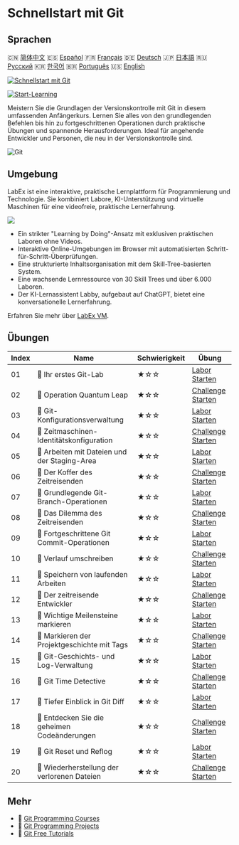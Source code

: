 # Schnellstart mit Git

## Sprachen

🇨🇳 [简体中文](README_zh.md) 🇪🇸 [Español](README_es.md) 🇫🇷 [Français](README_fr.md) 🇩🇪 [Deutsch](README_de.md) 🇯🇵 [日本語](README_ja.md) 🇷🇺 [Русский](README_ru.md) 🇰🇷 [한국어](README_ko.md) 🇧🇷 [Português](README_pt.md) 🇺🇸 [English](README.md) 

[![Schnellstart mit Git](https://cover-creator.labex.io/quick-start-with-git.png?lang=de)](https://labex.io/de/courses/quick-start-with-git)

[![Start-Learning](https://img.shields.io/badge/Start-Learning-whitesmoke?style=for-the-badge)](https://labex.io/de/courses/quick-start-with-git)

Meistern Sie die Grundlagen der Versionskontrolle mit Git in diesem umfassenden Anfängerkurs. Lernen Sie alles von den grundlegenden Befehlen bis hin zu fortgeschrittenen Operationen durch praktische Übungen und spannende Herausforderungen. Ideal für angehende Entwickler und Personen, die neu in der Versionskontrolle sind.

![Git](https://img.shields.io/badge/Git-whitesmoke?style=for-the-badge&logo=git)


## Umgebung

LabEx ist eine interaktive, praktische Lernplattform für Programmierung und Technologie. Sie kombiniert Labore, KI-Unterstützung und virtuelle Maschinen für eine videofreie, praktische Lernerfahrung.

![](https://tutorial-screenshot.getvm.io/images/vm-1725247253.png)

- Ein strikter "Learning by Doing"-Ansatz mit exklusiven praktischen Laboren ohne Videos.
- Interaktive Online-Umgebungen im Browser mit automatisierten Schritt-für-Schritt-Überprüfungen.
- Eine strukturierte Inhaltsorganisation mit dem Skill-Tree-basierten System.
- Eine wachsende Lernressource von 30 Skill Trees und über 6.000 Laboren.
- Der KI-Lernassistent Labby, aufgebaut auf ChatGPT, bietet eine konversationelle Lernerfahrung.

Erfahren Sie mehr über [LabEx VM](https://support.labex.io/using-labex/virtual-machine).

## Übungen

|   Index | Name                                         | Schwierigkeit   | Übung                                                                                                                        |
|---------|----------------------------------------------|-----------------|------------------------------------------------------------------------------------------------------------------------------|
|      01 | 📖 Ihr erstes Git-Lab                        | ★☆☆             | <a target='_blank' href='https://labex.io/de/tutorials/git-your-first-git-lab-92739'>Labor Starten</a>                       |
|      02 | 🎯 Operation Quantum Leap                    | ★☆☆             | <a target='_blank' href='https://labex.io/de/tutorials/git-operation-quantum-leap-387717'>Challenge Starten</a>              |
|      03 | 📖 Git-Konfigurationsverwaltung              | ★☆☆             | <a target='_blank' href='https://labex.io/de/tutorials/git-git-config-management-385164'>Labor Starten</a>                   |
|      04 | 🎯 Zeitmaschinen-Identitätskonfiguration     | ★☆☆             | <a target='_blank' href='https://labex.io/de/tutorials/git-time-machine-identity-configuration-387720'>Challenge Starten</a> |
|      05 | 📖 Arbeiten mit Dateien und der Staging-Area | ★☆☆             | <a target='_blank' href='https://labex.io/de/tutorials/git-working-with-files-and-staging-area-387457'>Labor Starten</a>     |
|      06 | 🎯 Der Koffer des Zeitreisenden              | ★☆☆             | <a target='_blank' href='https://labex.io/de/tutorials/git-the-time-traveler-s-suitcase-387725'>Challenge Starten</a>        |
|      07 | 📖 Grundlegende Git-Branch-Operationen       | ★☆☆             | <a target='_blank' href='https://labex.io/de/tutorials/git-git-branch-basic-operations-385163'>Labor Starten</a>             |
|      08 | 🎯 Das Dilemma des Zeitreisenden             | ★☆☆             | <a target='_blank' href='https://labex.io/de/tutorials/git-the-time-traveler-s-dilemma-387733'>Challenge Starten</a>         |
|      09 | 📖 Fortgeschrittene Git Commit-Operationen   | ★☆☆             | <a target='_blank' href='https://labex.io/de/tutorials/git-advanced-git-commit-operations-387471'>Labor Starten</a>          |
|      10 | 🎯 Verlauf umschreiben                       | ★☆☆             | <a target='_blank' href='https://labex.io/de/tutorials/git-rewriting-history-387746'>Challenge Starten</a>                   |
|      11 | 📖 Speichern von laufenden Arbeiten          | ★☆☆             | <a target='_blank' href='https://labex.io/de/tutorials/git-saving-work-in-progress-387492'>Labor Starten</a>                 |
|      12 | 🎯 Der zeitreisende Entwickler               | ★☆☆             | <a target='_blank' href='https://labex.io/de/tutorials/git-the-time-traveling-developer-387759'>Challenge Starten</a>        |
|      13 | 📖 Wichtige Meilensteine markieren           | ★☆☆             | <a target='_blank' href='https://labex.io/de/tutorials/git-marking-important-milestones-387493'>Labor Starten</a>            |
|      14 | 🎯 Markieren der Projektgeschichte mit Tags  | ★☆☆             | <a target='_blank' href='https://labex.io/de/tutorials/git-tagging-your-project-s-history-387763'>Challenge Starten</a>      |
|      15 | 📖 Git-Geschichts- und Log-Verwaltung        | ★☆☆             | <a target='_blank' href='https://labex.io/de/tutorials/git-git-history-and-log-management-387490'>Labor Starten</a>          |
|      16 | 🎯 Git Time Detective                        | ★☆☆             | <a target='_blank' href='https://labex.io/de/tutorials/git-git-time-detective-387782'>Challenge Starten</a>                  |
|      17 | 📖 Tiefer Einblick in Git Diff               | ★☆☆             | <a target='_blank' href='https://labex.io/de/tutorials/git-git-diff-deep-dive-387489'>Labor Starten</a>                      |
|      18 | 🎯 Entdecken Sie die geheimen Codeänderungen | ★☆☆             | <a target='_blank' href='https://labex.io/de/tutorials/uncover-the-secret-code-changes-387768'>Challenge Starten</a>         |
|      19 | 📖 Git Reset und Reflog                      | ★☆☆             | <a target='_blank' href='https://labex.io/de/tutorials/git-git-reset-and-reflog-387491'>Labor Starten</a>                    |
|      20 | 🎯 Wiederherstellung der verlorenen Dateien  | ★☆☆             | <a target='_blank' href='https://labex.io/de/tutorials/git-recover-the-lost-files-387781'>Challenge Starten</a>              |

## Mehr

- 🔗 [Git Programming Courses](https://github.com/labex-labs/awesome-programming-courses)
- 🔗 [Git Programming Projects](https://github.com/labex-labs/awesome-programming-projects)
- 🔗 [Git Free Tutorials](https://github.com/labex-labs/git-free-tutorials)

